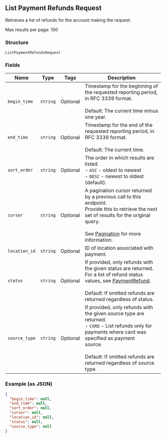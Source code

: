 ## List Payment Refunds Request

Retrieves a list of refunds for the account making the request.

Max results per page: 100

### Structure

`ListPaymentRefundsRequest`

### Fields

| Name | Type | Tags | Description |
|  --- | --- | --- | --- |
| `begin_time` | `string` | Optional | Timestamp for the beginning of the requested reporting period, in RFC 3339 format.<br><br>Default: The current time minus one year. |
| `end_time` | `string` | Optional | Timestamp for the end of the requested reporting period, in RFC 3339 format.<br><br>Default: The current time. |
| `sort_order` | `string` | Optional | The order in which results are listed.<br>- `ASC` - oldest to newest<br>- `DESC` - newest to oldest (default). |
| `cursor` | `string` | Optional | A pagination cursor returned by a previous call to this endpoint.<br>Provide this to retrieve the next set of results for the original query.<br><br>See [Pagination](https://developer.squareup.com/docs/basics/api101/pagination) for more information. |
| `location_id` | `string` | Optional | ID of location associated with payment. |
| `status` | `string` | Optional | If provided, only refunds with the given status are returned. <br>For a list of refund status values, see [PaymentRefund](./models/payment-refund.md).<br><br>Default: If omitted refunds are returned regardless of status. |
| `source_type` | `string` | Optional | If provided, only refunds with the given source type are returned. <br>- `CARD` - List refunds only for payments where card was specified as payment <br>source.<br><br>Default: If omitted refunds are returned regardless of source type. |

### Example (as JSON)

```json
{
  "begin_time": null,
  "end_time": null,
  "sort_order": null,
  "cursor": null,
  "location_id": null,
  "status": null,
  "source_type": null
}
```


